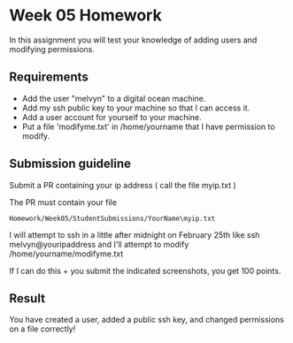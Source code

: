 # Week 05 Homework

In this assignment you will test your knowledge of adding users and modifying permissions.

## Requirements

* Add the user "melvyn" to a digital ocean machine.
* Add my ssh public key to your machine so that I can access it.
* Add a user account for yourself to your machine.
* Put a file 'modifyme.txt' in /home/yourname that I have permission to modify.

## Submission guideline
Submit a PR containing your ip address ( call the file myip.txt )

The PR must contain your file 

`Homework/Week05/StudentSubmissions/YourName\myip.txt`

I will attempt to ssh in a little after midnight on February 25th like ssh melvyn@youripaddress and I'll attempt to modify /home/yourname/modifyme.txt

If I can do this + you submit the indicated screenshots, you get 100 points.

## Result
You have created a user, added a public ssh key, and changed permissions on a file correctly!

